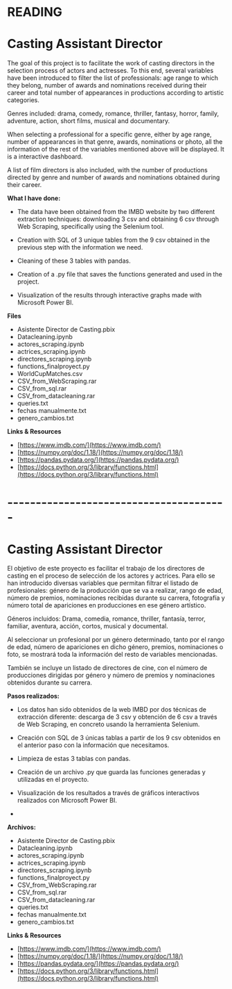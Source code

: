 # **READING**

# **Casting Assistant Director**

The goal of this project is to facilitate the work of casting directors in the selection process of actors and actresses. To this end, several variables have been introduced to filter the list of professionals: age range to which they belong, number of awards and nominations received during their career and total number of appearances in productions according to artistic categories.

Genres included: drama, comedy, romance, thriller, fantasy, horror, family, adventure, action, short films, musical and documentary.

When selecting a professional for a specific genre, either by age range, number of appearances in that genre, awards, nominations or photo, all the information of the rest of the variables mentioned above will be displayed. It is a interactive dashboard.

A list of film directors is also included, with the number of productions directed by genre and number of awards and nominations obtained during their career.

**What I have done:**

- The data have been obtained from the IMBD website by two different extraction techniques: downloading 3 csv and obtaining 6 csv through Web Scraping, specifically using the Selenium tool.

- Creation with SQL of 3 unique tables from the 9 csv obtained in the previous step with the information we need.

- Cleaning of these 3 tables with pandas.

- Creation of a .py file that saves the functions generated and used in the project.

- Visualization of the results through interactive graphs made with Microsoft Power BI.


**Files**

- Asistente Director de Casting.pbix
- Datacleaning.ipynb
- actores\_scraping.ipynb
- actrices\_scraping.ipynb
- directores\_scraping.ipynb
- functions\_finalproyect.py
- WorldCupMatches.csv
- CSV\_from\_WebScraping.rar
- CSV\_from\_sql.rar
- CSV\_from\_datacleaning.rar
- queries.txt
- fechas manualmente.txt
- genero\_cambios.txt

**Links & Resources**

- [https://www.imdb.com/](https://www.imdb.com/)
- [https://numpy.org/doc/1.18/](https://numpy.org/doc/1.18/)
- [https://pandas.pydata.org/](https://pandas.pydata.org/)
- [https://docs.python.org/3/library/functions.html](https://docs.python.org/3/library/functions.html)



# **---------------------------------------**




# **Casting Assistant Director**

El objetivo de este proyecto es facilitar el trabajo de los directores de casting en el proceso de selección de los actores y actrices. Para ello se han introducido diversas variables que permitan filtrar el listado de profesionales: género de la producción que se va a realizar, rango de edad, número de premios, nominaciones recibidas durante su carrera, fotografía y número total de apariciones en producciones en ese género artístico.

Géneros incluidos: Drama, comedia, romance, thriller, fantasía, terror, familiar, aventura, acción, cortos, musical y documental.

Al seleccionar un profesional por un género determinado, tanto por el rango de edad, número de apariciones en dicho género, premios, nominaciones o foto, se mostrará toda la información del resto de variables mencionadas.

También se incluye un listado de directores de cine, con el número de producciones dirigidas por género y número de premios y nominaciones obtenidos durante su carrera.

**Pasos realizados:**

- Los datos han sido obtenidos de la web IMBD por dos técnicas de extracción diferente: descarga de 3 csv y obtención de 6 csv a través de Web Scraping, en concreto usando la herramienta Selenium.
- Creación con SQL de 3 únicas tablas a partir de los 9 csv obtenidos en el anterior paso con la información que necesitamos.
- Limpieza de estas 3 tablas con pandas.
- Creación de un archivo .py que guarda las funciones generadas y utilizadas en el proyecto.
- Visualización de los resultados a través de gráficos interactivos realizados con Microsoft Power BI.

-

**Archivos:**

- Asistente Director de Casting.pbix
- Datacleaning.ipynb
- actores\_scraping.ipynb
- actrices\_scraping.ipynb
- directores\_scraping.ipynb
- functions\_finalproyect.py
- CSV\_from\_WebScraping.rar
- CSV\_from\_sql.rar
- CSV\_from\_datacleaning.rar
- queries.txt
- fechas manualmente.txt
- genero\_cambios.txt

**Links & Resources**

- [https://www.imdb.com/](https://www.imdb.com/)
- [https://numpy.org/doc/1.18/](https://numpy.org/doc/1.18/)
- [https://pandas.pydata.org/](https://pandas.pydata.org/)
- [https://docs.python.org/3/library/functions.html](https://docs.python.org/3/library/functions.html)
